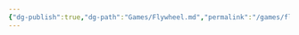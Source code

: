 ```yaml
---
{"dg-publish":true,"dg-path":"Games/Flywheel.md","permalink":"/games/flywheel/","tags":["gardenEntry"],"noteIcon":""}
---
```


